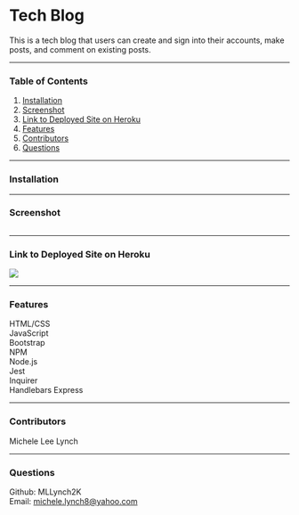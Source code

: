 # Tech Blog
This is a tech blog that users can create and sign into their accounts, make posts, and comment on existing posts. 

***
### Table of Contents  
1. [Installation]()
2. [Screenshot]()
3. [Link to Deployed Site on Heroku]()
4. [Features]()
5. [Contributors]()
6. [Questions]()  

***
### Installation    


***
### Screenshot  
![]()   

***
### Link to Deployed Site on Heroku  
![](https://techblog2k.herokuapp.com/)   

***
### Features  
HTML/CSS  
JavaScript  
Bootstrap     
NPM    
Node.js   
Jest   
Inquirer  
Handlebars
Express

***
### Contributors  
Michele Lee Lynch

***
### Questions  
Github: MLLynch2K  
Email: michele.lynch8@yahoo.com
